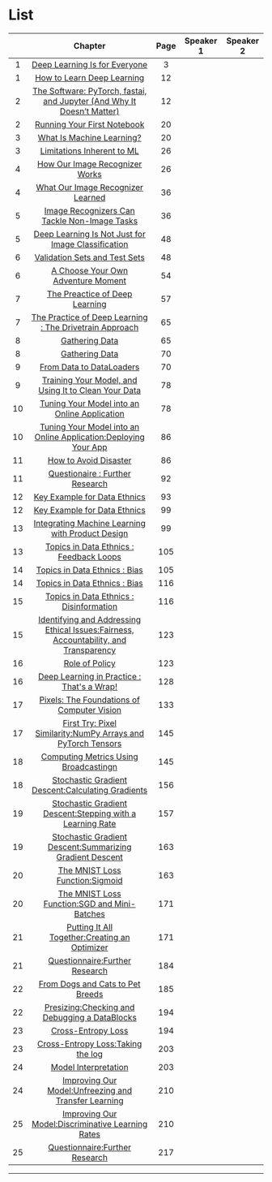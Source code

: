# List
| | Chapter | Page | Speaker 1 | Speaker 2 |
|:-:|:-----:|:----:|:---------:|:---------:|
|1|[Deep Learning Is for Everyone](Week1)|3|
|1|[How to Learn Deep Learning](Week1)|12|
|2|[The Software: PyTorch, fastai, and Jupyter (And Why It Doesn’t Matter)](Week1)|12|
|2|[Running Your First Notebook](Week1)|20|
|3|[What Is Machine Learning?](Week1)|20|
|3|[Limitations Inherent to ML](Week1)|26|
|4|[How Our Image Recognizer Works](Week1)|26|
|4|[What Our Image Recognizer Learned](Week1)|36|
|5|[Image Recognizers Can Tackle Non-Image Tasks](Week1)|36|
|5|[Deep Learning Is Not Just for Image Classification](Week1)|48|
|6|[Validation Sets and Test Sets](Week1)|48|
|6|[A Choose Your Own Adventure Moment](Week1)|54|
|7|[The Preactice of Deep Learning](Week2)|57|
|7|[The Practice of Deep Learning : The Drivetrain Approach](Week2)|65|
|8|[Gathering Data](Week2)|65|
|8|[Gathering Data](Week2)|70|
|9|[From Data to DataLoaders](Week2)|70|
|9|[Training Your Model, and Using It to Clean Your Data](Week2)|78|
|10|[Tuning Your Model into an Online Application](Week2)|78|
|10|[Tuning Your Model into an Online Application:Deploying Your App](Week2)|86|
|11|[How to Avoid Disaster](Week2)|86|
|11|[Questionaire : Further Research](Week2)|92|
|12|[Key Example for Data Ethnics](Week3)|93|
|12|[Key Example for Data Ethnics](Week3)|99|
|13|[Integrating Machine Learning with Product Design](Week3)|99|
|13|[Topics in Data Ethnics : Feedback Loops](Week3)|105|
|14|[Topics in Data Ethnics : Bias](Week3)|105|
|14|[Topics in Data Ethnics : Bias](Week3)|116|
|15|[Topics in Data Ethnics : Disinformation](Week3)|116|
|15|[Identifying and Addressing Ethical Issues:Fairness, Accountability, and Transparency](Week3)|123|
|16|[Role of Policy](Week3)|123|
|16|[Deep Learning in Practice : That's a Wrap!](Week3)|128|
|17|[Pixels: The Foundations of Computer Vision](Week4)|133|
|17|[First Try: Pixel Similarity:NumPy Arrays and PyTorch Tensors](Week4)|145|
|18|[Computing Metrics Using Broadcastingn](Week4)|145|
|18|[Stochastic Gradient Descent:Calculating Gradients](Week4)|156|
|19|[Stochastic Gradient Descent:Stepping with a Learning Rate](Week4)|157|
|19|[Stochastic Gradient Descent:Summarizing Gradient Descent](Week4)|163|
|20|[The MNIST Loss Function:Sigmoid](Week4)|163|
|20|[The MNIST Loss Function:SGD and Mini-Batches](Week4)|171|
|21|[Putting It All Together:Creating an Optimizer](Week4)|171|
|21|[Questionnaire:Further Research](Week4)|184|
|22|[From Dogs and Cats to Pet Breeds](Week5)|185|
|22|[Presizing:Checking and Debugging a DataBlocks](Week5)|194|
|23|[Cross-Entropy Loss](Week5)|194|
|23|[Cross-Entropy Loss:Taking the log](Week5)|203|
|24|[Model Interpretation](Week5)|203|
|24|[Improving Our Model:Unfreezing and Transfer Learning](Week5)|210|
|25|[Improving Our Model:Discriminative Learning Rates](Week5)|210|
|25|[Questionnaire:Further Research](Week5)|217|



---

